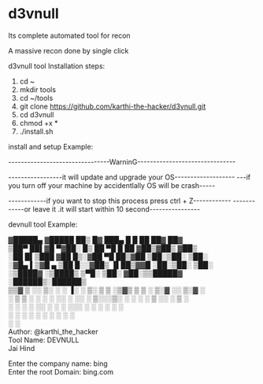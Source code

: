 # d3vnull
Its complete automated tool for recon 

A massive recon done by single click 

d3vnull tool Installation steps:

1. cd ~
2. mkdir tools
3. cd ~/tools
4. git clone https://github.com/karthi-the-hacker/d3vnull.git
5. cd d3vnull
6. chmod +x *
7. ./install.sh

install and setup Example:

--------------------------------WarninG-------------------------------   

-----------------it will update and upgrade your OS-------------------
---if you turn off your machine by accidentlally OS will be crash-----

------------if you want to stop this process press ctrl + Z------------
------------or leave it .it will start within 10 second----------------

devnull tool Example:

▓█████▄ ▓█████ ██▒   █▓ ███▄    █  █    ██  ██▓     ██▓      
▒██▀ ██▌▓█   ▀▓██░   █▒ ██ ▀█   █  ██  ▓██▒▓██▒    ▓██▒      
░██   █▌▒███   ▓██  █▒░▓██  ▀█ ██▒▓██  ▒██░▒██░    ▒██░      
░▓█▄   ▌▒▓█  ▄  ▒██ █░░▓██▒  ▐▌██▒▓▓█  ░██░▒██░    ▒██░      
░▒████▓ ░▒████▒  ▒▀█░  ▒██░   ▓██░▒▒█████▓ ░██████▒░██████▒  
 ▒▒▓  ▒ ░░ ▒░ ░  ░ ▐░  ░ ▒░   ▒ ▒ ░▒▓▒ ▒ ▒ ░ ▒░▓  ░░ ▒░▓  ░  
 ░ ▒  ▒  ░ ░  ░  ░ ░░  ░ ░░   ░ ▒░░░▒░ ░ ░ ░ ░ ▒  ░░ ░ ▒  ░  
 ░ ░  ░    ░       ░░     ░   ░ ░  ░░░ ░ ░   ░ ░     ░ ░     
   ░       ░  ░     ░           ░    ░         ░  ░    ░  ░  
 ░                 ░                                         
             Author: @karthi_the_hacker    
                Tool Name: DEVNULL         
                    Jai Hind               

Enter the company name: bing  
Enter the root Domain: bing.com
